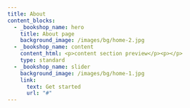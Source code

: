 ```yaml
---
title: About
content_blocks:
  - _bookshop_name: hero
    title: About page
    background_image: /images/bg/home-2.jpg
  - _bookshop_name: content
    content_html: <p>content section preview</p><p></p>
    type: standard
  - _bookshop_name: slider
    background_image: /images/bg/home-1.jpg
    link:
      text: Get started
      url: "#"
---
```

